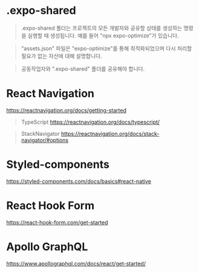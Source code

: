 # .expo-shared
> .expo-shared 폴더는 프로젝트의 모든 개발자와 공유할 상태를 생성하는 명령을 실행할 때 생성됩니다.
예를 들어 "npx expo-optimize"가 있습니다.

> "assets.json" 파일은 "expo-optimize"를 통해 최적화되었으며 다시 처리할 필요가 없는 자산에 대해 설명합니다.

> 공동작업자와 ".expo-shared" 폴더를 공유해야 합니다.


# React Navigation
https://reactnavigation.org/docs/getting-started

> TypeScript
https://reactnavigation.org/docs/typescript/

> StackNavigator
https://reactnavigation.org/docs/stack-navigator/#options


# Styled-components
https://styled-components.com/docs/basics#react-native


# React Hook Form
https://react-hook-form.com/get-started


# Apollo GraphQL
https://www.apollographql.com/docs/react/get-started/
